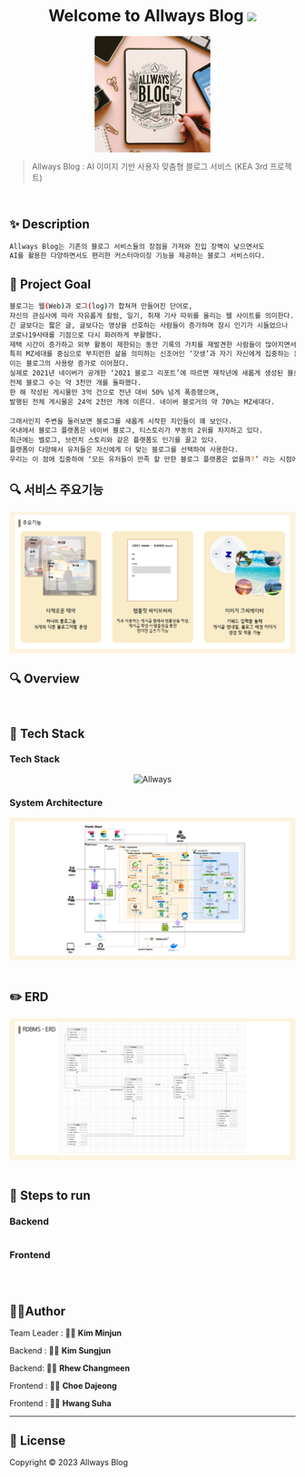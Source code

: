 <h1 align="center">Welcome to Allways Blog <img src="https://raw.githubusercontent.com/MartinHeinz/MartinHeinz/master/wave.gif" width="48px"></h1>
<p>
</p>

<center>
    <img src="/assets/img/allways.jpg" alt="Allways" style="zoom:20%;" align="center"/>
</center>



> Allways Blog : AI 이미지 기반 사용자 맞춤형 블로그 서비스 (KEA 3rd 프로젝트)

<br>

## ✨ Description

```sh
Allways Blog는 기존의 블로그 서비스들의 장점을 가져와 진입 장벽이 낮으면서도
AI를 활용한 다양하면서도 편리한 커스터마이징 기능을 제공하는 블로그 서비스이다.
```



## :pushpin: Project Goal

```sh
블로그는 웹(Web)과 로그(log)가 합쳐져 만들어진 단어로,
자신의 관심사에 따라 자유롭게 칼럼, 일기, 취재 기사 따위를 올리는 웹 사이트를 의미한다.
긴 글보다는 짧은 글, 글보다는 영상을 선호하는 사람들이 증가하며 잠시 인기가 시들었으나
코로나19사태를 기점으로 다시 화려하게 부활했다.
재택 시간이 증가하고 외부 활동이 제한되는 동안 기록의 가치를 재발견한 사람들이 많아지면서 블로그가 빛을 보게 되었다.
특히 MZ세대를 중심으로 부지런한 삶을 의미하는 신조어인 ‘갓생’과 자기 자신에게 집중하는 분위기가 인기를 얻었고,
이는 블로그의 사용량 증가로 이어졌다.
실제로 2021년 네이버가 공개한 ‘2021 블로그 리포트’에 따르면 재작년에 새롭게 생성된 블로그 수는 약 200만 개,
전체 블로그 수는 약 3천만 개를 돌파했다.
한 해 작성된 게시물만 3억 건으로 전년 대비 50% 넘게 폭증했으며,
발행된 전체 게시물은 24억 2천만 개에 이른다. 네이버 블로거의 약 70%는 MZ세대다.

그래서인지 주변을 둘러보면 블로그를 새롭게 시작한 지인들이 꽤 보인다.
국내에서 블로그 플랫폼은 네이버 블로그, 티스토리가 부동의 2위를 차지하고 있다.
최근에는 벨로그, 브런치 스토리와 같은 플랫폼도 인기를 끌고 있다.
플랫폼이 다양해서 유저들은 자신에게 더 맞는 블로그를 선택하여 사용한다.
우리는 이 점에 집중하여 ‘모든 유저들이 만족 할 만한 블로그 플랫폼은 없을까?’ 라는 시점에서 해당 프로젝트를 기획했다.

```



## :mag: 서비스 주요기능

<center>
    <img src="/assets/img/requirements.png" alt="Allways"  align="center"/>
</center>

## :mag: Overview



<br>

## :wrench: Tech Stack

### Tech Stack

<center>
    <img src="/assets/img/stack.png" alt="Allways"/>
</center>

### System Architecture

<center>
    <img src="/assets/img/arch.png" alt="Allways"/>
</center>

<br>

## :pencil2: ERD

<center>
    <img src="/assets/img/erd.png" alt="Allways"/>
</center>

<br>

## :runner: Steps to run

### Backend

```bash

```

### Frontend

```bash

```

<br>

## 🤼‍♂️Author

Team Leader : 👨‍💻 **Kim Minjun**

Backend : 👨‍💻 **Kim Sungjun**

Backend: 👨‍💻 **Rhew Changmeen**

Frontend : 👩‍💻 **Choe Dajeong**

Frontend : 👨‍💻 **Hwang Suha**

<hr>

## 📝 License

Copyright © 2023  Allways Blog  <br>
